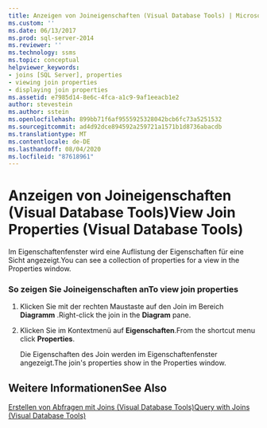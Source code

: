 ```yaml
---
title: Anzeigen von Joineigenschaften (Visual Database Tools) | Microsoft-Dokumentation
ms.custom: ''
ms.date: 06/13/2017
ms.prod: sql-server-2014
ms.reviewer: ''
ms.technology: ssms
ms.topic: conceptual
helpviewer_keywords:
- joins [SQL Server], properties
- viewing join properties
- displaying join properties
ms.assetid: e7985d14-8e6c-4fca-a1c9-9af1eeacb1e2
author: stevestein
ms.author: sstein
ms.openlocfilehash: 899bb71f6af9555925328042bcb6fc73a5251532
ms.sourcegitcommit: ad4d92dce894592a259721a1571b1d8736abacdb
ms.translationtype: MT
ms.contentlocale: de-DE
ms.lasthandoff: 08/04/2020
ms.locfileid: "87618961"
---
```

# <a name="view-join-properties-visual-database-tools"></a><span data-ttu-id="bad94-102">Anzeigen von Joineigenschaften (Visual Database Tools)</span><span class="sxs-lookup"><span data-stu-id="bad94-102">View Join Properties (Visual Database Tools)</span></span>
  <span data-ttu-id="bad94-103">Im Eigenschaftenfenster wird eine Auflistung der Eigenschaften für eine Sicht angezeigt.</span><span class="sxs-lookup"><span data-stu-id="bad94-103">You can see a collection of properties for a view in the Properties window.</span></span>  
  
### <a name="to-view-join-properties"></a><span data-ttu-id="bad94-104">So zeigen Sie Joineigenschaften an</span><span class="sxs-lookup"><span data-stu-id="bad94-104">To view join properties</span></span>  
  
1.  <span data-ttu-id="bad94-105">Klicken Sie mit der rechten Maustaste auf den Join im Bereich **Diagramm** .</span><span class="sxs-lookup"><span data-stu-id="bad94-105">Right-click the join in the **Diagram** pane.</span></span>  
  
2.  <span data-ttu-id="bad94-106">Klicken Sie im Kontextmenü auf **Eigenschaften**.</span><span class="sxs-lookup"><span data-stu-id="bad94-106">From the shortcut menu click **Properties**.</span></span>  
  
     <span data-ttu-id="bad94-107">Die Eigenschaften des Join werden im Eigenschaftenfenster angezeigt.</span><span class="sxs-lookup"><span data-stu-id="bad94-107">The join's properties show in the Properties window.</span></span>  
  
## <a name="see-also"></a><span data-ttu-id="bad94-108">Weitere Informationen</span><span class="sxs-lookup"><span data-stu-id="bad94-108">See Also</span></span>  
 [<span data-ttu-id="bad94-109">Erstellen von Abfragen mit Joins &#40;Visual Database Tools&#41;</span><span class="sxs-lookup"><span data-stu-id="bad94-109">Query with Joins &#40;Visual Database Tools&#41;</span></span>](visual-database-tools.md)  
  
  
